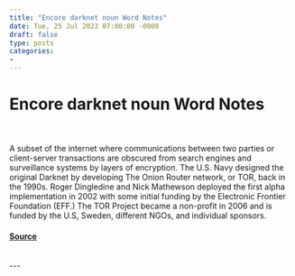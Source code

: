 ```yaml
---
title: "Encore darknet noun Word Notes"
date: Tue, 25 Jul 2023 07:00:00 -0000
draft: false
type: posts
categories: 
- 
---
```

# Encore darknet noun Word Notes

<br/>

<br/>
A subset of the internet where communications between two parties or client-server transactions are obscured from search engines and surveillance systems by layers of encryption. The U.S. Navy designed the original Darknet by developing The Onion Router network, or TOR, back in the 1990s. Roger Dingledine and Nick Mathewson deployed the first alpha implementation in 2002 with some initial funding by the Electronic Frontier Foundation (EFF.) The TOR Project became a non-profit in 2006 and is funded by the U.S, Sweden, different NGOs, and individual sponsors.

#### [Source](https://thecyberwire.com/podcasts/word-notes/9/notes)

<br/>
---
